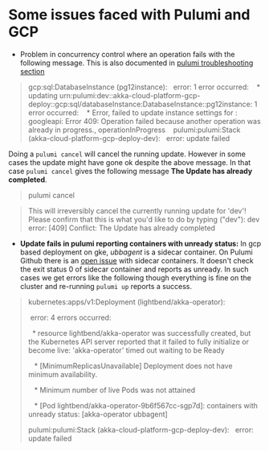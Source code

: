 # Some issues faced with Pulumi and GCP

* Problem in concurrency control where an operation fails with the following message. This is also documented in [pulumi troubleshooting section](https://www.pulumi.com/docs/troubleshooting/#conflict) 

> gcp:sql:DatabaseInstance (pg12instance):
  error: 1 error occurred:
  	* updating urn:pulumi:dev::akka-cloud-platform-gcp-deploy::gcp:sql/databaseInstance:DatabaseInstance::pg12instance: 1 error occurred:
  	* Error, failed to update instance settings for : googleapi: Error 409: Operation failed because another operation was already in progress., operationInProgress
 
 pulumi:pulumi:Stack (akka-cloud-platform-gcp-deploy-dev):
  error: update failed

Doing a `pulumi cancel` will cancel the running update. However in some cases the update might have gone ok despite the above message. In that case `pulumi cancel` gives the following message __The Update has already completed__.

> pulumi cancel

> This will irreversibly cancel the currently running update for 'dev'!
Please confirm that this is what you'd like to do by typing ("dev"): dev
error: [409] Conflict: The Update has already completed

* __Update fails in pulumi reporting containers with unready status:__ In gcp based deployment on gke, *ubbagent* is a sidecar container. On Pulumi Github there is an [open issue](https://github.com/pulumi/pulumi-kubernetes/issues/878) with sidecar containers. It doesn't check the exit status 0 of sidecar container and reports as unready. In such cases we get errors like the following though everything is fine on the cluster and re-running `pulumi up` reports a success.

> kubernetes:apps/v1:Deployment (lightbend/akka-operator):
> 
> error: 4 errors occurred:
>
> 	* resource lightbend/akka-operator was successfully created, but the Kubernetes API server reported that it failed to fully initialize or become live: 'akka-operator' timed out waiting to be Ready
>
>  	* [MinimumReplicasUnavailable] Deployment does not have minimum availability.
>
>  	* Minimum number of live Pods was not attained
>
>  	* [Pod lightbend/akka-operator-9b6f567cc-sgp7d]: containers with unready status: [akka-operator ubbagent]
> 
> pulumi:pulumi:Stack (akka-cloud-platform-gcp-deploy-dev):
  error: update failed
